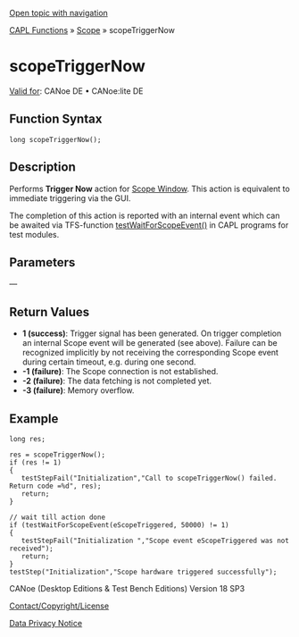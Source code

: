 [Open topic with navigation](../../../../../CANoeDEFamily.htm#Topics/CAPLFunctions/Scope/Functions/CAPLfunctionScopeTriggerNow.md)

[CAPL Functions](../../CAPLfunctions.md) » [Scope](../CAPLfunctionsScopeOverview.md) » scopeTriggerNow

# scopeTriggerNow

[Valid for](../../../Shared/FeatureAvailability.md): CANoe DE • CANoe:lite DE

## Function Syntax

```plaintext
long scopeTriggerNow();
```

## Description

Performs **Trigger Now** action for [Scope Window](../../../CANoeCANalyzer/SCOPE/Scope.md). This action is equivalent to immediate triggering via the GUI.

The completion of this action is reported with an internal event which can be awaited via TFS-function [testWaitForScopeEvent()](../../Test/Functions/CAPLfunctionTestWaitForScopeEvent.md) in CAPL programs for test modules.

## Parameters

—

## Return Values

- **1 (success)**: Trigger signal has been generated. On trigger completion an internal Scope event will be generated (see above). Failure can be recognized implicitly by not receiving the corresponding Scope event during certain timeout, e.g. during one second.
- **-1 (failure)**: The Scope connection is not established.
- **-2 (failure)**: The data fetching is not completed yet.
- **-3 (failure)**: Memory overflow.

## Example

```plaintext
long res;

res = scopeTriggerNow();
if (res != 1)
{
   testStepFail("Initialization","Call to scopeTriggerNow() failed. Return code =%d", res);
   return;
}

// wait till action done
if (testWaitForScopeEvent(eScopeTriggered, 50000) != 1)
{
   testStepFail("Initialization ","Scope event eScopeTriggered was not received");
   return;
}
testStep("Initialization","Scope hardware triggered successfully");
```

CANoe (Desktop Editions & Test Bench Editions) Version 18 SP3

[Contact/Copyright/License](../../../Shared/ContactCopyrightLicense.md)

[Data Privacy Notice](https://www.vector.com/int/en/company/get-info/privacy-policy/)
